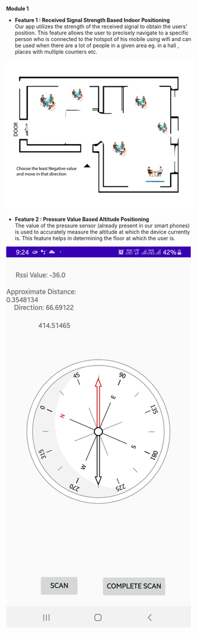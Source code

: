 **Module 1**
- **Feature 1 : Received Signal Strength Based Indoor Positioning**  
Our app utilizes the strength of the received signal to obtain the users’ position. This feature allows the user to precisely navigate to a specific person who is connected to the hotspot of his mobile using wifi and can be used when there are a lot of people in a given area eg. in a hall , places with multiple counters etc.

![RSSI Gif](https://github.com/freakypandit/CK139_TITANS007/blob/master/Resources/RSSI%20Distance%20Model/animation.gif?raw=true)

- **Feature 2 : Pressure Value Based Altitude Positioning**  
The value of the pressure sensor (already present in our smart phones) is used to accurately measure the altitude at which the device currently is. This feature helps in determining the floor at which the user is. 

![RSSI App](https://github.com/freakypandit/CK139_TITANS007/blob/master/Resources/RSSI%20Distance%20Model/RSSI_app_ss.jpg?raw=true)
